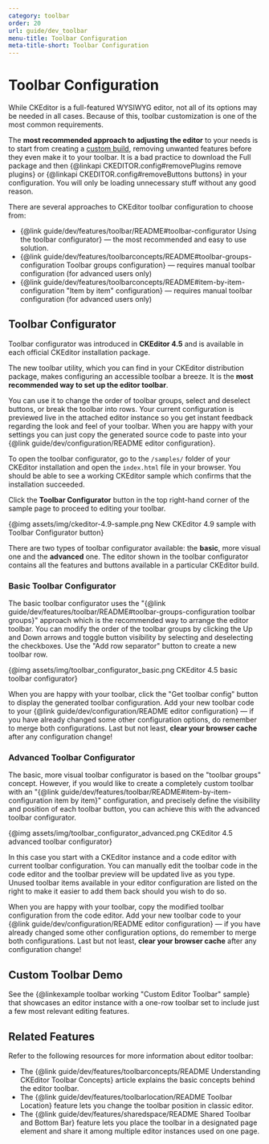 ```yaml
---
category: toolbar
order: 20
url: guide/dev_toolbar
menu-title: Toolbar Configuration
meta-title-short: Toolbar Configuration
---
```

<!--
Copyright (c) 2003-2018, CKSource - Frederico Knabben. All rights reserved.
For licensing, see LICENSE.md.
-->

# Toolbar Configuration

While CKEditor is a full-featured WYSIWYG editor, not all of its options
may be needed in all cases. Because of this, toolbar customization is
one of the most common requirements.

<info-box hint="">
    The <strong>most recommended approach to adjusting the editor</strong> to your needs is to start from creating a <a href="https://ckeditor.com/cke4/builder">custom build</a>, removing unwanted features before they even make it to your toolbar. It is a bad practice to download the Full package and then {@linkapi CKEDITOR.config#removePlugins remove plugins} or {@linkapi CKEDITOR.config#removeButtons buttons} in your configuration. You will only be loading unnecessary stuff without any good reason.
</info-box>

There are several approaches to CKEditor toolbar configuration to choose from:

 * {@link guide/dev/features/toolbar/README#toolbar-configurator Using the toolbar configurator} &mdash; the most recommended and easy to use solution.
 * {@link guide/dev/features/toolbarconcepts/README#toolbar-groups-configuration Toolbar groups configuration} &mdash; requires manual toolbar configuration (for advanced users only)
 * {@link guide/dev/features/toolbarconcepts/README#item-by-item-configuration "Item by item" configuration} &mdash; requires manual toolbar configuration (for advanced users only)

## Toolbar Configurator

<info-box info="">
    Toolbar configurator was introduced in <strong>CKEditor 4.5</strong> and is available in each official CKEditor installation package.
</info-box>

The new toolbar utility, which you can find in your CKEditor distribution package, makes configuring an accessible toolbar a breeze.
It is the **most recommended way to set up the editor toolbar**.

You can use it to change the order of toolbar groups, select and deselect buttons, or break the toolbar into rows. Your current configuration is previewed live in the attached editor instance so you get instant feedback regarding the look and feel of your toolbar. When you are happy with your settings you can just copy the generated source code to paste into your {@link guide/dev/configuration/README editor configuration}.

To open the toolbar configurator, go to the `/samples/` folder of your CKEditor installation and open the `index.html` file in your browser. You should be able to see a working CKEditor sample which confirms that the installation succeeded.

Click the **Toolbar Configurator** button in the top right-hand corner of the sample page to proceed to editing your toolbar.

{@img assets/img/ckeditor-4.9-sample.png New CKEditor 4.9 sample with Toolbar Configurator button}

There are two types of toolbar configurator available: the **basic**, more visual one and the **advanced** one. The editor shown in the toolbar configurator contains all the features and buttons available in a particular CKEditor build.

### Basic Toolbar Configurator

The basic toolbar configurator uses the "{@link guide/dev/features/toolbar/README#toolbar-groups-configuration toolbar groups}" approach which is the recommended way to arrange the editor toolbar. You can modify the order of the toolbar groups by clicking the Up and Down arrows and toggle button visibility by selecting and deselecting the checkboxes. Use the "Add row separator" button to create a new toolbar row.

{@img assets/img/toolbar_configurator_basic.png CKEditor 4.5 basic toolbar configurator}

When you are happy with your toolbar, click the "Get toolbar config" button to display the generated toolbar configuration. Add your new toolbar code to your {@link guide/dev/configuration/README editor configuration} &mdash; if you have already changed some other configuration options, do remember to merge both configurations. Last but not least, **clear your browser cache** after any configuration change!

### Advanced Toolbar Configurator

The basic, more visual toolbar configurator is based on the "toolbar groups" concept. However, if you would like to create a completely custom toolbar with an "{@link guide/dev/features/toolbar/README#item-by-item-configuration item by item}" configuration, and precisely define the visibility and position of each toolbar button, you can achieve this with the advanced toolbar configurator.

{@img assets/img/toolbar_configurator_advanced.png CKEditor 4.5 advanced toolbar configurator}

In this case you start with a CKEditor instance and a code editor with current toolbar configuration. You can manually edit the toolbar code in the code editor and the toolbar preview will be updated live as you type. Unused toolbar items available in your editor configuration are listed on the right to make it easier to add them back should you wish to do so.

When you are happy with your toolbar, copy the modified toolbar configuration from the code editor. Add your new toolbar code to your {@link guide/dev/configuration/README editor configuration} &mdash; if you have already changed some other configuration options, do remember to merge both configurations. Last but not least, **clear your browser cache** after any configuration change!

## Custom Toolbar Demo

See the {@linkexample toolbar working "Custom Editor Toolbar" sample} that showcases an editor instance with a one-row toolbar set to include just a few most relevant editing features.

## Related Features

Refer to the following resources for more information about editor toolbar:

 * The {@link guide/dev/features/toolbarconcepts/README Understanding CKEditor Toolbar Concepts} article explains the basic concepts behind the editor toolbar.
 * The {@link guide/dev/features/toolbarlocation/README Toolbar Location} feature lets you change the toolbar position in classic editor.
 * The {@link guide/dev/features/sharedspace/README Shared Toolbar and Bottom Bar} feature lets you place the toolbar in a designated page element and share it among multiple editor instances used on one page.

